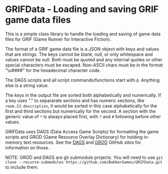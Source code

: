 # GRIFData - Loading and saving GRIF game data files

This is a simple class library to handle the loading and saving of game data files for GRIF (Game Runner for Interactive Fiction).

The format of a GRIF game data file is a JSON object with keys and values that are strings. The keys cannot be blank, null, or only whitespace and values cannot be null. Both must be quoted and any internal quotes or other special characters must be escaped. Non-ASCII chars must be in the format "\u####" for the hexadecimal character code.

The DAGS scripts and all script commands/functions start with `@`. Anything else is a string value.

The keys in the output file are sorted both alphabetically and numerically. If a key uses "." to separarate sections and has numeric sections, like `room.23.description`, it would be sorted in this case alphabetically for the first and third sections but numerically for the second. A section with the generic value of `*` is always placed first, with `?` and `#` following before other values.

GRIFData uses DAGS (Data Access Game Scripts) for formatting the game scripts and GROD (Game Resource Overlay Dictionary) for holding in-memory text resources. See the [DAGS](https://github.com/BakkerGames/DAGS) and [GROD](https://github.com/BakkerGames/GROD) GitHub sites for information on those.

NOTE: GROD and DAGS are git submodule projects. You will need to use `git clone --recurse-submodules https://github.com/BakkerGames/GRIFData.git` to include them.